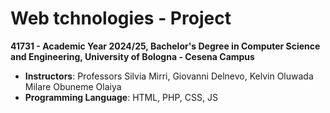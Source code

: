 # Web tchnologies - Project

**41731 - Academic Year 2024/25, Bachelor's Degree in Computer Science and Engineering, University of Bologna - Cesena Campus**  
- **Instructors**: Professors Silvia Mirri, Giovanni Delnevo, Kelvin Oluwada Milare Obuneme Olaiya
- **Programming Language**: HTML, PHP, CSS, JS
